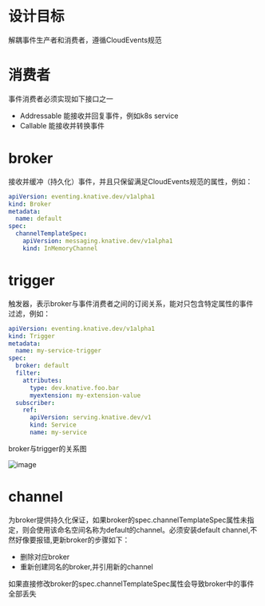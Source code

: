# 设计目标
解耦事件生产者和消费者，遵循CloudEvents规范

# 消费者
事件消费者必须实现如下接口之一
- Addressable 能接收并回复事件，例如k8s service
- Callable 能接收并转换事件

# broker
接收并缓冲（持久化）事件，并且只保留满足CloudEvents规范的属性，例如：
```yaml
apiVersion: eventing.knative.dev/v1alpha1
kind: Broker
metadata:
  name: default
spec:
  channelTemplateSpec:
    apiVersion: messaging.knative.dev/v1alpha1
    kind: InMemoryChannel
```

# trigger
触发器，表示broker与事件消费者之间的订阅关系，能对只包含特定属性的事件过滤，例如：
```yaml
apiVersion: eventing.knative.dev/v1alpha1
kind: Trigger
metadata:
  name: my-service-trigger
spec:
  broker: default
  filter:
    attributes:
      type: dev.knative.foo.bar
      myextension: my-extension-value
  subscriber:
    ref:
      apiVersion: serving.knative.dev/v1
      kind: Service
      name: my-service
```
broker与trigger的关系图

![image](https://github.com/ysjjovo/knative-tutorial/raw/v0.11.0/images/broker-trigger-overview.svg)

# channel
为broker提供持久化保证，如果broker的spec.channelTemplateSpec属性未指定，则会使用该命名空间名称为default的channel。必须安装default channel,不然好像要报错,更新broker的步骤如下：
- 删除对应broker
- 重新创建同名的broker,并引用新的channel

如果直接修改broker的spec.channelTemplateSpec属性会导致broker中的事件全部丢失

